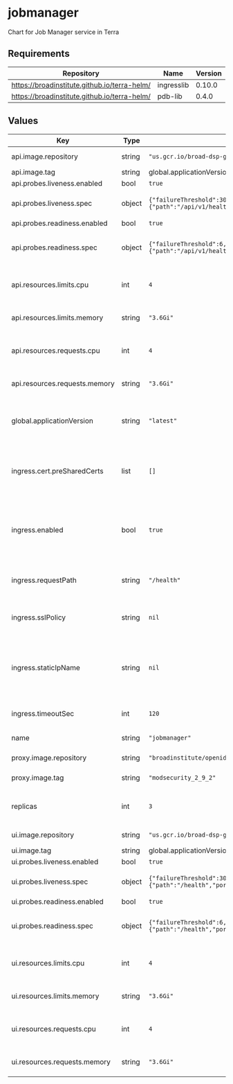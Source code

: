 # jobmanager

Chart for Job Manager service in Terra

## Requirements

| Repository | Name | Version |
|------------|------|---------|
| https://broadinstitute.github.io/terra-helm/ | ingresslib | 0.10.0 |
| https://broadinstitute.github.io/terra-helm/ | pdb-lib | 0.4.0 |

## Values

| Key | Type | Default | Description |
|-----|------|---------|-------------|
| api.image.repository | string | `"us.gcr.io/broad-dsp-gcr-public/job-manager-api-cromwell"` | Image repository |
| api.image.tag | string | global.applicationVersion | Image tag. |
| api.probes.liveness.enabled | bool | `true` |  |
| api.probes.liveness.spec | object | `{"failureThreshold":30,"httpGet":{"path":"/api/v1/health","port":8190},"periodSeconds":10,"successThreshold":1,"timeoutSeconds":5}` | Kubernetes spec for liveness probe |
| api.probes.readiness.enabled | bool | `true` |  |
| api.probes.readiness.spec | object | `{"failureThreshold":6,"httpGet":{"path":"/api/v1/health","port":8190},"periodSeconds":10,"successThreshold":1,"timeoutSeconds":5}` | Kubernetes spec for readiness probe |
| api.resources.limits.cpu | int | `4` | Number of CPU units to limit the deployment to |
| api.resources.limits.memory | string | `"3.6Gi"` | Memory to limit the deployment to |
| api.resources.requests.cpu | int | `4` | Number of CPU units to request for the deployment |
| api.resources.requests.memory | string | `"3.6Gi"` | Memory to request for the deployment |
| global.applicationVersion | string | `"latest"` | What version of the jobmanager application to deploy |
| ingress.cert.preSharedCerts | list | `[]` | Array of pre-shared GCP SSL certificate names to associate with the Ingress |
| ingress.enabled | bool | `true` | Whether to create Ingress and associated Service, FrontendConfig and BackendConfig |
| ingress.requestPath | string | `"/health"` | Request path to which the probe system should connect |
| ingress.sslPolicy | string | `nil` | Name of a GCP SSL policy to associate with the Ingress |
| ingress.staticIpName | string | `nil` | Required. Name of the static IP, allocated in GCP, to associate with the Ingress |
| ingress.timeoutSec | int | `120` | Load balancer backend timeout |
| name | string | `"jobmanager"` | Name for this deployment |
| proxy.image.repository | string | `"broadinstitute/openidc-proxy"` | Image repository |
| proxy.image.tag | string | `"modsecurity_2_9_2"` | (string) Image tag. |
| replicas | int | `3` | Number of API replicas to spin up in the deployment |
| ui.image.repository | string | `"us.gcr.io/broad-dsp-gcr-public/job-manager-ui"` | Image repository |
| ui.image.tag | string | global.applicationVersion | Image tag. |
| ui.probes.liveness.enabled | bool | `true` |  |
| ui.probes.liveness.spec | object | `{"failureThreshold":30,"httpGet":{"path":"/health","port":8000},"periodSeconds":10,"successThreshold":1,"timeoutSeconds":5}` | Kubernetes spec for liveness probe |
| ui.probes.readiness.enabled | bool | `true` |  |
| ui.probes.readiness.spec | object | `{"failureThreshold":6,"httpGet":{"path":"/health","port":8000},"periodSeconds":10,"successThreshold":1,"timeoutSeconds":5}` | Kubernetes spec for readiness probe |
| ui.resources.limits.cpu | int | `4` | Number of CPU units to limit the deployment to |
| ui.resources.limits.memory | string | `"3.6Gi"` | Memory to limit the deployment to |
| ui.resources.requests.cpu | int | `4` | Number of CPU units to request for the deployment |
| ui.resources.requests.memory | string | `"3.6Gi"` | Memory to request for the deployment |

